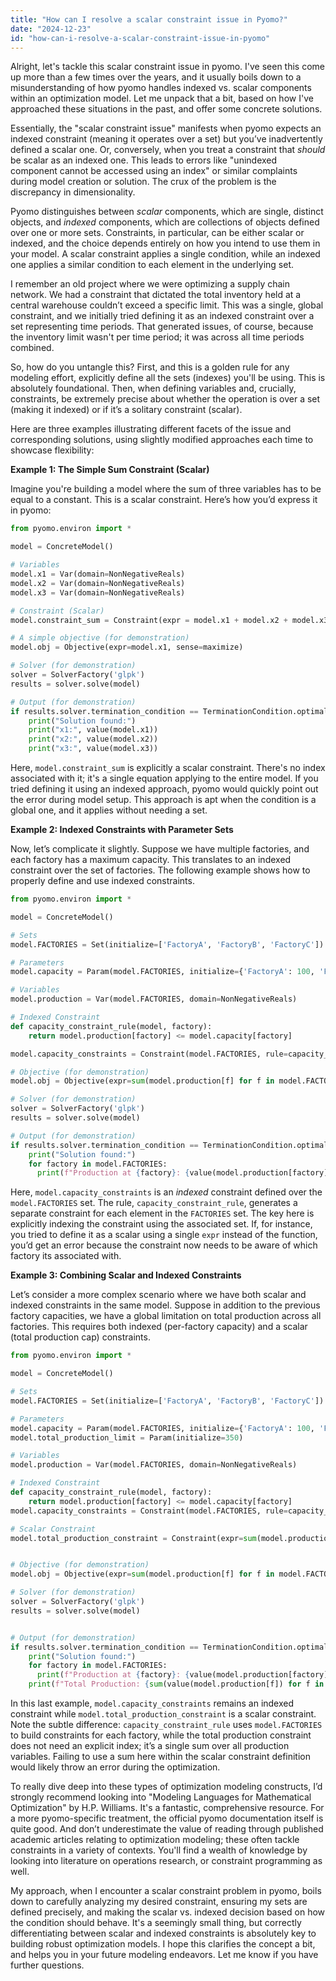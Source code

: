 ```yaml
---
title: "How can I resolve a scalar constraint issue in Pyomo?"
date: "2024-12-23"
id: "how-can-i-resolve-a-scalar-constraint-issue-in-pyomo"
---
```


Alright, let's tackle this scalar constraint issue in pyomo. I've seen this come up more than a few times over the years, and it usually boils down to a misunderstanding of how pyomo handles indexed vs. scalar components within an optimization model. Let me unpack that a bit, based on how I've approached these situations in the past, and offer some concrete solutions.

Essentially, the "scalar constraint issue" manifests when pyomo expects an indexed constraint (meaning it operates over a set) but you’ve inadvertently defined a scalar one. Or, conversely, when you treat a constraint that *should* be scalar as an indexed one. This leads to errors like "unindexed component cannot be accessed using an index" or similar complaints during model creation or solution. The crux of the problem is the discrepancy in dimensionality.

Pyomo distinguishes between *scalar* components, which are single, distinct objects, and *indexed* components, which are collections of objects defined over one or more sets. Constraints, in particular, can be either scalar or indexed, and the choice depends entirely on how you intend to use them in your model. A scalar constraint applies a single condition, while an indexed one applies a similar condition to each element in the underlying set.

I remember an old project where we were optimizing a supply chain network. We had a constraint that dictated the total inventory held at a central warehouse couldn’t exceed a specific limit. This was a single, global constraint, and we initially tried defining it as an indexed constraint over a set representing time periods. That generated issues, of course, because the inventory limit wasn't per time period; it was across all time periods combined.

So, how do you untangle this? First, and this is a golden rule for any modeling effort, explicitly define all the sets (indexes) you'll be using. This is absolutely foundational. Then, when defining variables and, crucially, constraints, be extremely precise about whether the operation is over a set (making it indexed) or if it’s a solitary constraint (scalar).

Here are three examples illustrating different facets of the issue and corresponding solutions, using slightly modified approaches each time to showcase flexibility:

**Example 1: The Simple Sum Constraint (Scalar)**

Imagine you're building a model where the sum of three variables has to be equal to a constant. This is a scalar constraint. Here’s how you’d express it in pyomo:

```python
from pyomo.environ import *

model = ConcreteModel()

# Variables
model.x1 = Var(domain=NonNegativeReals)
model.x2 = Var(domain=NonNegativeReals)
model.x3 = Var(domain=NonNegativeReals)

# Constraint (Scalar)
model.constraint_sum = Constraint(expr = model.x1 + model.x2 + model.x3 == 10)

# A simple objective (for demonstration)
model.obj = Objective(expr=model.x1, sense=maximize)

# Solver (for demonstration)
solver = SolverFactory('glpk')
results = solver.solve(model)

# Output (for demonstration)
if results.solver.termination_condition == TerminationCondition.optimal:
    print("Solution found:")
    print("x1:", value(model.x1))
    print("x2:", value(model.x2))
    print("x3:", value(model.x3))
```

Here, `model.constraint_sum` is explicitly a scalar constraint. There's no index associated with it; it's a single equation applying to the entire model. If you tried defining it using an indexed approach, pyomo would quickly point out the error during model setup. This approach is apt when the condition is a global one, and it applies without needing a set.

**Example 2: Indexed Constraints with Parameter Sets**

Now, let’s complicate it slightly. Suppose we have multiple factories, and each factory has a maximum capacity. This translates to an indexed constraint over the set of factories. The following example shows how to properly define and use indexed constraints.

```python
from pyomo.environ import *

model = ConcreteModel()

# Sets
model.FACTORIES = Set(initialize=['FactoryA', 'FactoryB', 'FactoryC'])

# Parameters
model.capacity = Param(model.FACTORIES, initialize={'FactoryA': 100, 'FactoryB': 150, 'FactoryC': 200})

# Variables
model.production = Var(model.FACTORIES, domain=NonNegativeReals)

# Indexed Constraint
def capacity_constraint_rule(model, factory):
    return model.production[factory] <= model.capacity[factory]

model.capacity_constraints = Constraint(model.FACTORIES, rule=capacity_constraint_rule)

# Objective (for demonstration)
model.obj = Objective(expr=sum(model.production[f] for f in model.FACTORIES), sense=maximize)

# Solver (for demonstration)
solver = SolverFactory('glpk')
results = solver.solve(model)

# Output (for demonstration)
if results.solver.termination_condition == TerminationCondition.optimal:
    print("Solution found:")
    for factory in model.FACTORIES:
      print(f"Production at {factory}: {value(model.production[factory])}")

```

Here, `model.capacity_constraints` is an *indexed* constraint defined over the `model.FACTORIES` set. The rule, `capacity_constraint_rule`, generates a separate constraint for each element in the `FACTORIES` set. The key here is explicitly indexing the constraint using the associated set. If, for instance, you tried to define it as a scalar using a single `expr` instead of the function, you’d get an error because the constraint now needs to be aware of which factory its associated with.

**Example 3: Combining Scalar and Indexed Constraints**

Let’s consider a more complex scenario where we have both scalar and indexed constraints in the same model. Suppose in addition to the previous factory capacities, we have a global limitation on total production across all factories. This requires both indexed (per-factory capacity) and a scalar (total production cap) constraints.

```python
from pyomo.environ import *

model = ConcreteModel()

# Sets
model.FACTORIES = Set(initialize=['FactoryA', 'FactoryB', 'FactoryC'])

# Parameters
model.capacity = Param(model.FACTORIES, initialize={'FactoryA': 100, 'FactoryB': 150, 'FactoryC': 200})
model.total_production_limit = Param(initialize=350)

# Variables
model.production = Var(model.FACTORIES, domain=NonNegativeReals)

# Indexed Constraint
def capacity_constraint_rule(model, factory):
    return model.production[factory] <= model.capacity[factory]
model.capacity_constraints = Constraint(model.FACTORIES, rule=capacity_constraint_rule)

# Scalar Constraint
model.total_production_constraint = Constraint(expr=sum(model.production[f] for f in model.FACTORIES) <= model.total_production_limit)


# Objective (for demonstration)
model.obj = Objective(expr=sum(model.production[f] for f in model.FACTORIES), sense=maximize)

# Solver (for demonstration)
solver = SolverFactory('glpk')
results = solver.solve(model)


# Output (for demonstration)
if results.solver.termination_condition == TerminationCondition.optimal:
    print("Solution found:")
    for factory in model.FACTORIES:
      print(f"Production at {factory}: {value(model.production[factory])}")
    print(f"Total Production: {sum(value(model.production[f]) for f in model.FACTORIES)}")

```

In this last example, `model.capacity_constraints` remains an indexed constraint while `model.total_production_constraint` is a scalar constraint. Note the subtle difference: `capacity_constraint_rule` uses `model.FACTORIES` to build constraints for each factory, while the total production constraint does not need an explicit index; it’s a single sum over all production variables. Failing to use a sum here within the scalar constraint definition would likely throw an error during the optimization.

To really dive deep into these types of optimization modeling constructs, I’d strongly recommend looking into "Modeling Languages for Mathematical Optimization" by H.P. Williams. It's a fantastic, comprehensive resource. For a more pyomo-specific treatment, the official pyomo documentation itself is quite good. And don’t underestimate the value of reading through published academic articles relating to optimization modeling; these often tackle constraints in a variety of contexts. You'll find a wealth of knowledge by looking into literature on operations research, or constraint programming as well.

My approach, when I encounter a scalar constraint problem in pyomo, boils down to carefully analyzing my desired constraint, ensuring my sets are defined precisely, and making the scalar vs. indexed decision based on how the condition should behave. It's a seemingly small thing, but correctly differentiating between scalar and indexed constraints is absolutely key to building robust optimization models. I hope this clarifies the concept a bit, and helps you in your future modeling endeavors. Let me know if you have further questions.
